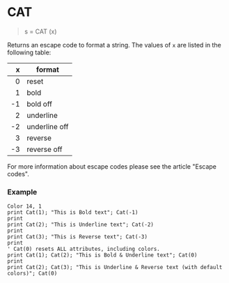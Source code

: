 # CAT

> s = CAT (x)

Returns an escape code to format a string. The values of `x` are listed in the following table:

| x  | format        |
|---:|---------------|
| 0  | reset         |
| 1  | bold          |
| -1 | bold off      |
| 2  | underline     |
| -2 | underline off |
| 3  | reverse       |
| -3 | reverse off   |

For more information about escape codes please see the article "Escape codes".

### Example

```
Color 14, 1
print Cat(1); "This is Bold text"; Cat(-1)
print
print Cat(2); "This is Underline text"; Cat(-2)
print
print Cat(3); "This is Reverse text"; Cat(-3)
print 
' Cat(0) resets ALL attributes, including colors.
print Cat(1); Cat(2); "This is Bold & Underline text"; Cat(0) 
print
print Cat(2); Cat(3); "This is Underline & Reverse text (with default colors)"; Cat(0)
```

